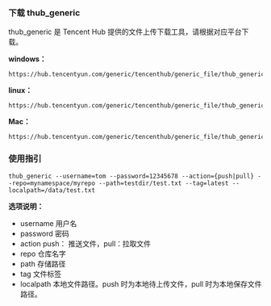 ### 下载 thub_generic
thub_generic 是 Tencent Hub 提供的文件上传下载工具，请根据对应平台下载。

**windows：**

```
https://hub.tencentyun.com/generic/tencenthub/generic_file/thub_generic_win
```  

**linux：**

```
https://hub.tencentyun.com/generic/tencenthub/generic_file/thub_generic_linux
```  

**Mac：**
```
https://hub.tencentyun.com/generic/tencenthub/generic_file/thub_generic_darwin
```

### 使用指引

```
thub_generic --username=tom --password=12345678 --action={push|pull} --repo=mynamespace/myrepo --path=testdir/test.txt --tag=latest --localpath=/data/test.txt
```

**选项说明：** 
- username 用户名  
- password 密码  
- action   push： 推送文件，pull：拉取文件  
- repo 仓库名字  
- path 存储路径  
- tag 文件标签  
- localpath 本地文件路径。push 时为本地待上传文件，pull 时为本地保存文件路径。



